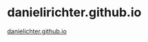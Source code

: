 danielirichter.github.io
========================
[danielichter.github.io](http://www.danielirichter.github.io)


